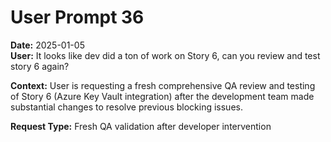 # User Prompt 36

**Date:** 2025-01-05  
**User:** It looks like dev did a ton of work on Story 6, can you review and test story 6 again?

**Context:** User is requesting a fresh comprehensive QA review and testing of Story 6 (Azure Key Vault integration) after the development team made substantial changes to resolve previous blocking issues.

**Request Type:** Fresh QA validation after developer intervention